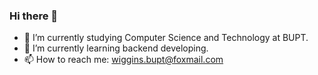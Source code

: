 ### Hi there 👋

- 🔭 I’m currently studying Computer Science and Technology at BUPT.
- 🌱 I’m currently learning backend developing.
- 📫 How to reach me: wiggins.bupt@foxmail.com
<!--
**wigg1ns/wigg1ns** is a ✨ _special_ ✨ repository because its `README.md` (this file) appears on your GitHub profile.

Here are some ideas to get you started:

- 🔭 I’m currently working on ...
- 🌱 I’m currently learning ...
- 👯 I’m looking to collaborate on ...
- 🤔 I’m looking for help with ...
- 💬 Ask me about ...
- 📫 How to reach me: ...
- 😄 Pronouns: ...
- ⚡ Fun fact: ...
-->
